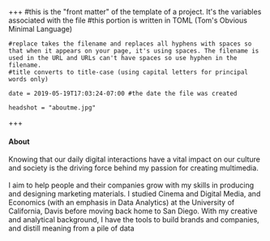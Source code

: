 +++
    #this is the "front matter" of the template of a project. It's the variables associated with the file
    #this portion is written in TOML (Tom's Obvious Minimal Language)


    #replace takes the filename and replaces all hyphens with spaces so that when it appears on your page, it's using spaces. The filename is used in the URL and URLs can't have spaces so use hyphen in the filename.
    #title converts to title-case (using capital letters for principal words only)
    
    date = 2019-05-19T17:03:24-07:00 #the date the file was created
    
    headshot = "aboutme.jpg"

+++
  <div id="color">
    <h4>About
    </h4>
    <div id="aboutme">
<p align="left">
Knowing that our daily digital interactions have a vital impact on our culture and society is the driving force behind my passion for creating multimedia.
​<br>
​<br>
I aim to help people and their companies grow with my skills in producing and designing marketing materials. I studied Cinema and Digital Media, and Economics (with an emphasis in Data Analytics) at the University of California, Davis before moving back home to San Diego. With my creative and analytical background, I have the tools to build brands and companies, and distill meaning from a pile of data
</div>

